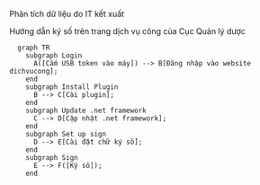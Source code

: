 Phân tích dữ liệu do IT kết xuất

Hướng dẫn ký số trên trang dịch vụ công của Cục Quản lý dược
```mermaid
  graph TR
    subgraph Login
      A([Cắm USB token vào máy]) --> B[Đăng nhập vào website dichvucong];
    end
    subgraph Install Plugin
      B --> C[Cài plugin];
    end
    subgraph Update .net framework
      C --> D[Cập nhật .net framework];
    end
    subgraph Set up sign
      D --> E[Cài đặt chữ ký số];
    end
    subgraph Sign
      E --> F([Ký sô]);
    end
```
